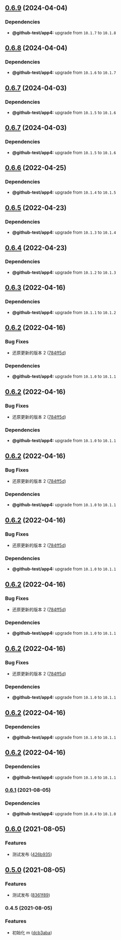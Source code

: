 ## [0.6.9](https://github.com/twinh/github-actions-test/compare/@github-test/m@0.6.8...@github-test/m@0.6.9) (2024-04-04)





### Dependencies

* **@github-test/app4:** upgrade from `10.1.7` to `10.1.8`

## [0.6.8](https://github.com/twinh/github-actions-test/compare/@github-test/m@0.6.7...@github-test/m@0.6.8) (2024-04-04)





### Dependencies

* **@github-test/app4:** upgrade from `10.1.6` to `10.1.7`

## [0.6.7](https://github.com/twinh/github-actions-test/compare/@github-test/m@0.6.6...@github-test/m@0.6.7) (2024-04-03)





### Dependencies

* **@github-test/app4:** upgrade from `10.1.5` to `10.1.6`

## [0.6.7](https://github.com/twinh/github-actions-test/compare/@github-test/m@0.6.6...@github-test/m@0.6.7) (2024-04-03)





### Dependencies

* **@github-test/app4:** upgrade from `10.1.5` to `10.1.6`

## [0.6.6](https://github.com/twinh/github-actions-test/compare/@github-test/m@0.6.5...@github-test/m@0.6.6) (2022-04-25)





### Dependencies

* **@github-test/app4:** upgrade from `10.1.4` to `10.1.5`

## [0.6.5](https://github.com/twinh/github-actions-test/compare/@github-test/m@0.6.4...@github-test/m@0.6.5) (2022-04-23)





### Dependencies

* **@github-test/app4:** upgrade from `10.1.3` to `10.1.4`

## [0.6.4](https://github.com/twinh/github-actions-test/compare/@github-test/m@0.6.3...@github-test/m@0.6.4) (2022-04-23)





### Dependencies

* **@github-test/app4:** upgrade from `10.1.2` to `10.1.3`

## [0.6.3](https://github.com/twinh/github-actions-test/compare/@github-test/m@0.6.2...@github-test/m@0.6.3) (2022-04-16)





### Dependencies

* **@github-test/app4:** upgrade from `10.1.1` to `10.1.2`

## [0.6.2](https://github.com/twinh/github-actions-test/compare/@github-test/m@0.6.1...@github-test/m@0.6.2) (2022-04-16)


### Bug Fixes

* 还原更新的版本 2 ([784ff5d](https://github.com/twinh/github-actions-test/commit/784ff5d3d6a523282eccb8fdbc37382e143d8f5e))





### Dependencies

* **@github-test/app4:** upgrade from `10.1.0` to `10.1.1`

## [0.6.2](https://github.com/twinh/github-actions-test/compare/@github-test/m@0.6.1...@github-test/m@0.6.2) (2022-04-16)


### Bug Fixes

* 还原更新的版本 2 ([784ff5d](https://github.com/twinh/github-actions-test/commit/784ff5d3d6a523282eccb8fdbc37382e143d8f5e))





### Dependencies

* **@github-test/app4:** upgrade from `10.1.0` to `10.1.1`

## [0.6.2](https://github.com/twinh/github-actions-test/compare/@github-test/m@0.6.1...@github-test/m@0.6.2) (2022-04-16)


### Bug Fixes

* 还原更新的版本 2 ([784ff5d](https://github.com/twinh/github-actions-test/commit/784ff5d3d6a523282eccb8fdbc37382e143d8f5e))





### Dependencies

* **@github-test/app4:** upgrade from `10.1.0` to `10.1.1`

## [0.6.2](https://github.com/twinh/github-actions-test/compare/@github-test/m@0.6.1...@github-test/m@0.6.2) (2022-04-16)


### Bug Fixes

* 还原更新的版本 2 ([784ff5d](https://github.com/twinh/github-actions-test/commit/784ff5d3d6a523282eccb8fdbc37382e143d8f5e))





### Dependencies

* **@github-test/app4:** upgrade from `10.1.0` to `10.1.1`

## [0.6.2](https://github.com/twinh/github-actions-test/compare/@github-test/m@0.6.1...@github-test/m@0.6.2) (2022-04-16)


### Bug Fixes

* 还原更新的版本 2 ([784ff5d](https://github.com/twinh/github-actions-test/commit/784ff5d3d6a523282eccb8fdbc37382e143d8f5e))





### Dependencies

* **@github-test/app4:** upgrade from `10.1.0` to `10.1.1`

## [0.6.2](https://github.com/twinh/github-actions-test/compare/@github-test/m@0.6.1...@github-test/m@0.6.2) (2022-04-16)


### Bug Fixes

* 还原更新的版本 2 ([784ff5d](https://github.com/twinh/github-actions-test/commit/784ff5d3d6a523282eccb8fdbc37382e143d8f5e))





### Dependencies

* **@github-test/app4:** upgrade from `10.1.0` to `10.1.1`

## [0.6.2](https://github.com/twinh/github-actions-test/compare/@github-test/m@0.6.1...@github-test/m@0.6.2) (2022-04-16)





### Dependencies

* **@github-test/app4:** upgrade from `10.1.0` to `10.1.1`

## [0.6.2](https://github.com/twinh/github-actions-test/compare/@github-test/m@0.6.1...@github-test/m@0.6.2) (2022-04-16)





### Dependencies

* **@github-test/app4:** upgrade from `10.1.0` to `10.1.1`

### [0.6.1](https://github.com/twinh/github-actions-test/compare/@github-test/m@0.6.0...@github-test/m@0.6.1) (2021-08-05)



### Dependencies

* **@github-test/app4:** upgrade from `10.0.4` to `10.1.0`

## [0.6.0](https://github.com/twinh/github-actions-test/compare/@github-test/m@0.5.0...@github-test/m@0.6.0) (2021-08-05)


### Features

* 测试发布 ([426b935](https://github.com/twinh/github-actions-test/commit/426b93589d680941508a10c6f7771a0ebdb22d4d))

## [0.5.0](https://github.com/twinh/github-actions-test/compare/@github-test/m@0.4.5...@github-test/m@0.5.0) (2021-08-05)


### Features

* 测试发布 ([8361f89](https://github.com/twinh/github-actions-test/commit/8361f8987c3facb2b86eb1c40baea910bb91f5f3))

### 0.4.5 (2021-08-05)


### Features

* 初始化 m ([dcb3aba](https://github.com/twinh/github-actions-test/commit/dcb3aba530d8bc4e63cb0c0ec836f317a3abdaf1))
